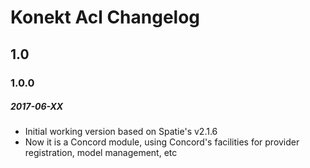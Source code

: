 # Konekt Acl Changelog

## 1.0

### 1.0.0
##### 2017-06-XX

- Initial working version based on Spatie's v2.1.6
- Now it is a Concord module, using Concord's facilities for provider registration, model management, etc
